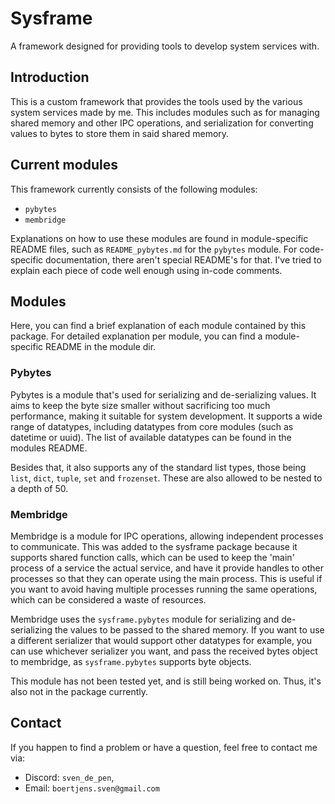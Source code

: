 # Sysframe

A framework designed for providing tools to develop system services with.


## Introduction

This is a custom framework that provides the tools used by the various system services made by me. This includes modules such as for managing shared memory and other IPC operations, and serialization for converting values to bytes to store them in said shared memory.


## Current modules

This framework currently consists of the following modules:

- `pybytes`
- `membridge`

Explanations on how to use these modules are found in module-specific README files, such as `README_pybytes.md` for the `pybytes` module.
For code-specific documentation, there aren't special README's for that. I've tried to explain each piece of code well enough using in-code comments.


## Modules

Here, you can find a brief explanation of each module contained by this package.
For detailed explanation per module, you can find a module-specific README in the module dir.


### Pybytes

Pybytes is a module that's used for serializing and de-serializing values. It aims to keep the byte size smaller without sacrificing too much performance, making it suitable for system development.
It supports a wide range of datatypes, including datatypes from core modules (such as datetime or uuid). The list of available datatypes can be found in the modules README.

Besides that, it also supports any of the standard list types, those being `list`, `dict`, `tuple`, `set` and `frozenset`. These are also allowed to be nested to a depth of 50.


### Membridge

Membridge is a module for IPC operations, allowing independent processes to communicate. This was added to the sysframe package because it supports shared function calls, which can be used to keep the 'main' process of a service the actual service, and have it provide handles to other processes so that they can operate using the main process. This is useful if you want to avoid having multiple processes running the same operations, which can be considered a waste of resources.

Membridge uses the `sysframe.pybytes` module for serializing and de-serializing the values to be passed to the shared memory. If you want to use a different serializer that would support other datatypes for example, you can use whichever serializer you want, and pass the received bytes object to membridge, as `sysframe.pybytes` supports byte objects.

This module has not been tested yet, and is still being worked on. Thus, it's also not in the package currently.


## Contact

If you happen to find a problem or have a question, feel free to contact me via:

- Discord: `sven_de_pen`,
- Email:   `boertjens.sven@gmail.com`

